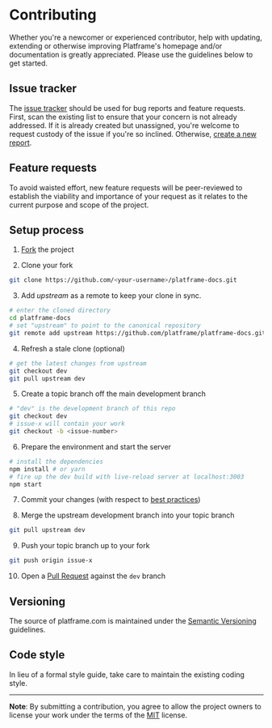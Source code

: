 # Contributing
Whether you're a newcomer or experienced contributor, help with updating, extending or otherwise improving Platframe's homepage and/or documentation is greatly appreciated. Please use the guidelines below to get started.

## Issue tracker
The [issue tracker](/issues) should be used for bug reports and feature requests. First, scan the existing list to ensure that your concern is not already addressed. If it is already created but unassigned, you're welcome to request custody of the issue if you're so inclined. Otherwise, [create a new report](/issues/new).

## Feature requests
To avoid waisted effort, new feature requests will be peer-reviewed to establish the viability and importance of your request as it relates to the current purpose and scope of the project. 

## Setup process

1. [Fork](https://help.github.com/fork-a-repo/) the project

2. Clone your fork
```bash
git clone https://github.com/<your-username>/platframe-docs.git
```

3.  Add *upstream* as a remote to keep your clone in sync.
```bash
# enter the cloned directory
cd platframe-docs
# set "upstream" to point to the canonical repository
git remote add upstream https://github.com/platframe/platframe-docs.git
```

4. Refresh a stale clone (optional)
```bash
# get the latest changes from upstream
git checkout dev
git pull upstream dev
```

5. Create a topic branch off the main development branch
```bash
# "dev" is the development branch of this repo
git checkout dev
# issue-x will contain your work
git checkout -b <issue-number>
```

6. Prepare the environment and start the server
```bash
# install the dependencies
npm install # or yarn
# fire up the dev build with live-reload server at localhost:3003
npm start
```

7. Commit your changes (with respect to [best practices](https://chris.beams.io/posts/git-commit/#seven-rules))

8. Merge the upstream development branch into your topic branch
```bash
git pull upstream dev
```

9. Push your topic branch up to your fork
```bash
git push origin issue-x
```

10. Open a [Pull Request](https://help.github.com/articles/about-pull-requests/) against the `dev` branch

## Versioning
The source of platframe.com is maintained under the [Semantic Versioning](http://semver.org) guidelines.

## Code style
In lieu of a formal style guide, take care to maintain the existing coding style.

----------

**Note**: By submitting a contribution, you agree to allow the project owners to
license your work under the terms of the [MIT](LICENSE) license.
